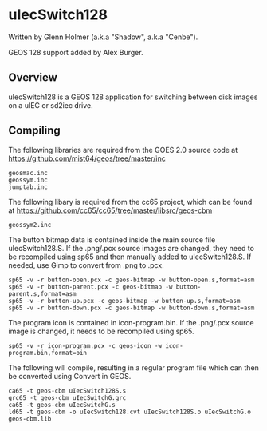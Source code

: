 # uIecSwitch128
Written by Glenn Holmer (a.k.a "Shadow", a.k.a "Cenbe").

GEOS 128 support added by Alex Burger.

## Overview

uIecSwitch128 is a GEOS 128 application for switching between disk images on a uIEC or sd2iec drive.


## Compiling

The following libraries are required from the GOES 2.0 source code at https://github.com/mist64/geos/tree/master/inc

	geosmac.inc
	geossym.inc
	jumptab.inc

The following libary is required from the cc65 project, which can be found at https://github.com/cc65/cc65/tree/master/libsrc/geos-cbm

	geossym2.inc

The button bitmap data is contained inside the main source file uIecSwitch128.S.  If the .png/.pcx source images are changed, they need to be recompiled using sp65 and then manually added to uIecSwitch128.S.  If needed, use Gimp to convert from .png to .pcx.

	sp65 -v -r button-open.pcx -c geos-bitmap -w button-open.s,format=asm
	sp65 -v -r button-parent.pcx -c geos-bitmap -w button-parent.s,format=asm
	sp65 -v -r button-up.pcx -c geos-bitmap -w button-up.s,format=asm
	sp65 -v -r button-down.pcx -c geos-bitmap -w button-down.s,format=asm

The program icon is contained in icon-program.bin.  If the .png/.pcx source image is changed, it needs to be recompiled using sp65.

	sp65 -v -r icon-program.pcx -c geos-icon -w icon-program.bin,format=bin

The following will compile, resulting in a regular program file which can then be converted using Convert in GEOS.

	ca65 -t geos-cbm uIecSwitch128S.s
	grc65 -t geos-cbm uIecSwitchG.grc
	ca65 -t geos-cbm uIecSwitchG.s
	ld65 -t geos-cbm -o uIecSwitch128.cvt uIecSwitch128S.o uIecSwitchG.o geos-cbm.lib
